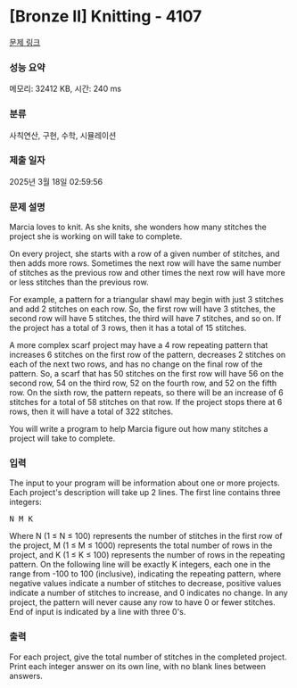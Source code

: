 # [Bronze II] Knitting - 4107 

[문제 링크](https://www.acmicpc.net/problem/4107) 

### 성능 요약

메모리: 32412 KB, 시간: 240 ms

### 분류

사칙연산, 구현, 수학, 시뮬레이션

### 제출 일자

2025년 3월 18일 02:59:56

### 문제 설명

<p>Marcia loves to knit. As she knits, she wonders how many stitches the project she is working on will take to complete.</p>

<p>On every project, she starts with a row of a given number of stitches, and then adds more rows. Sometimes the next row will have the same number of stitches as the previous row and other times the next row will have more or less stitches than the previous row.</p>

<p>For example, a pattern for a triangular shawl may begin with just 3 stitches and add 2 stitches on each row. So, the first row will have 3 stitches, the second row will have 5 stitches, the third will have 7 stitches, and so on. If the project has a total of 3 rows, then it has a total of 15 stitches.</p>

<p>A more complex scarf project may have a 4 row repeating pattern that increases 6 stitches on the first row of the pattern, decreases 2 stitches on each of the next two rows, and has no change on the final row of the pattern. So, a scarf that has 50 stitches on the first row will have 56 on the second row, 54 on the third row, 52 on the fourth row, and 52 on the fifth row. On the sixth row, the pattern repeats, so there will be an increase of 6 stitches for a total of 58 stitches on that row. If the project stops there at 6 rows, then it will have a total of 322 stitches.</p>

<p>You will write a program to help Marcia figure out how many stitches a project will take to complete.</p>

### 입력 

 <p>The input to your program will be information about one or more projects. Each project's description will take up 2 lines. The first line contains three integers:</p>

<pre>N M K</pre>

<p>Where N (1 ≤ N ≤ 100) represents the number of stitches in the first row of the project, M (1 ≤ M ≤ 1000) represents the total number of rows in the project, and K (1 ≤ K ≤ 100) represents the number of rows in the repeating pattern. On the following line will be exactly K integers, each one in the range from -100 to 100 (inclusive), indicating the repeating pattern, where negative values indicate a number of stitches to decrease, positive values indicate a number of stitches to increase, and 0 indicates no change. In any project, the pattern will never cause any row to have 0 or fewer stitches. End of input is indicated by a line with three 0's.</p>

### 출력 

 <p>For each project, give the total number of stitches in the completed project. Print each integer answer on its own line, with no blank lines between answers.</p>

